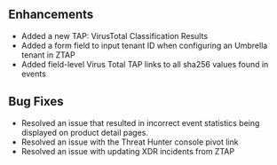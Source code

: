 ## Enhancements
- Added a new TAP: VirusTotal Classification Results
- Added a form field to input tenant ID when configuring an Umbrella tenant in ZTAP
- Added field-level Virus Total TAP links to all sha256 values found in events

## Bug Fixes
- Resolved an issue that resulted in incorrect event statistics being displayed on product detail pages. 
- Resolved an issue with the Threat Hunter console pivot link
- Resolved an issue with updating XDR incidents from ZTAP
